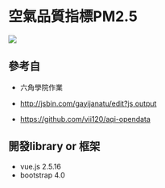 # 空氣品質指標PM2.5 

![](https://imgur.com/gGIJ46x)

## 參考自

- 六角學院作業

- http://jsbin.com/gayijanatu/edit?js,output

- https://github.com/vii120/aqi-opendata


## 開發library or 框架
- vue.js 2.5.16
- bootstrap 4.0 

